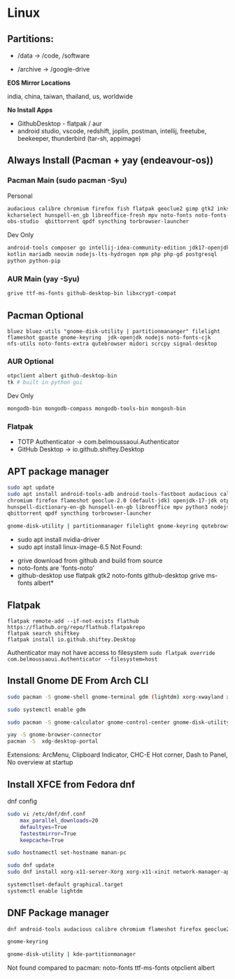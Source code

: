 # Linux

## Partitions:

- /data -> /code, /software

- /archive -> /google-drive

**EOS Mirror Locations**

india, china, taiwan, thailand, us, worldwide

**No Install Apps**

- GithubDesktop - flatpak / aur
- android studio, vscode, redshift, joplin, postman, intellij, freetube, beekeeper, thunderbird (tar-sh, appimage)

## Always Install (Pacman + yay (endeavour-os))

### Pacman Main (sudo pacman -Syu)

Personal

```sh
audacious calibre chromium firefox fish flatpak geoclue2 gimp gtk2 inkscape
kcharselect hunspell-en_gb libreoffice-fresh mpv noto-fonts noto-fonts-emoji
obs-studio  qbittorrent qpdf syncthing torbrowser-launcher
```

Dev Only

```sh
android-tools composer go intellij-idea-community-edition jdk17-openjdk
kotlin mariadb neovim nodejs-lts-hydrogen npm php php-gd postgresql
python python-pip
```

### AUR Main (yay -Syu)

```sh
grive ttf-ms-fonts github-desktop-bin libxcrypt-compat
```

## Pacman Optional

```
bluez bluez-utils "gnome-disk-utility | partitionmananger" filelight
flameshot gpaste gnome-keyring  jdk-openjdk nodejs noto-fonts-cjk
nfs-utils noto-fonts-extra qutebrowser midori scrcpy signal-desktop
```

### AUR Optional

```sh
otpclient albert github-desktop-bin
tk # built in python gui
```

Dev Only

```sh
mongodb-bin mongodb-compass mongodb-tools-bin mongosh-bin
```

### Flatpak

- TOTP Authenticator -> com.belmoussaoui.Authenticator
- GitHub Desktop -> io.github.shiftey.Desktop

## APT package manager

```sh
sudo apt update
sudo apt install android-tools-adb android-tools-fastboot audacious calibre
chromium firefox flameshot geoclue-2.0 (default-jdk) openjdk-17-jdk otpclient
hunspell-dictionary-en-gb hunspell-en-gb libreoffice mpv python3 nodejs npm
qbittorrent qpdf syncthing torbrowser-launcher

gnome-disk-utility | partitionmanager filelight gnome-keyring qutebrowser
```
* sudo apt install nvidia-driver
* sudo apt install linux-image-6.5
Not Found:
- grive download from github and build from source
- noto-fonts are 'fonts-noto'
- github-desktop use flatpak
gtk2 noto-fonts
github-desktop grive ms-fonts albert*

## Flatpak
```
flatpak remote-add --if-not-exists flathub https://flathub.org/repo/flathub.flatpakrepo
flatpak search shiftkey
flatpak install io.github.shiftey.Desktop
```
Authenticator may not have access to filesystem
`sudo flatpak override com.belmoussaoui.Authenticator --filesystem=host`
## Install Gnome DE From Arch CLI

```sh
sudo pacman -S gnome-shell gnome-terminal gdm (lightdm) xorg-xwayland xorg-xlsclients

sudo systemctl enable gdm

sudo pacman -S gnome-calculator gnome-control-center gnome-disk-utility gnome-keyring gnome-menus gnome-tweaks mutter gnome-shell-extensions

yay -S gnome-browser-connector
pacman -S  xdg-desktop-portal
```

Extensions:
ArcMenu, Clipboard Indicator, CHC-E Hot corner, Dash to Panel, No overview at startup

## Install XFCE from Fedora dnf

dnf config

```sh
sudo vi /etc/dnf/dnf.conf
	max_parallel_downloads=20
	defaultyes=True
	fastestmirror=True
	keepcache=True

sudo hostnamectl set-hostname manan-pc
```

```sh
sudo dnf update
sudo dnf install xorg-x11-server-Xorg xorg-x11-xinit network-manager-applet xorg-x11-drv-libinput mesa-dri-drivers xfce4-panel xfce4-datetime-plugin xfce4-session xfce4-settings xfce4-terminal xfconf xfdesktop xfce4-appfinder xfce4-power-manager xfce4-pulseaudio-plugin pulseaudio gvfs lightdm-gtk xfwm4 NetworkManager-wifi

systemctlset-default graphical.target
systemctl enable lightdm
```

## DNF Package manager

```sh
dnf android-tools audacious calibre chromium flameshot firefox geoclue2 grive2 java-17-openjdk hunspell-en-GB gtk2 libreoffice mpv nodejs nodejs-npm qpdf syncthing torbrowser-launcher

gnome-keyring

gnome-disk-utility | kde-partitionmanager
```

Not found compared to pacman:
noto-fonts ttf-ms-fonts otpclient albert
